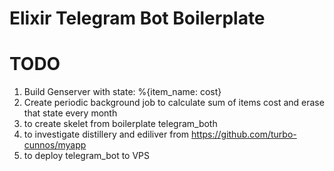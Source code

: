 # Elixir Telegram Bot Boilerplate
# TODO
1. Build Genserver with state: %{item_name: cost}
2. Create periodic background job to calculate sum of items cost and erase that state every month
3. to create skelet from boilerplate telegram_both
4. to investigate distillery and ediliver from https://github.com/turbo-cunnos/myapp
5. to deploy telegram_bot to VPS
